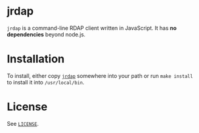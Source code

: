 # jrdap

`jrdap` is a command-line RDAP client written in JavaScript. It has **no
dependencies** beyond node.js.

# Installation

To install, either copy [`jrdap`](jrdap) somewhere into your path or run `make
install` to install it into `/usr/local/bin`.

# License

See [`LICENSE`](LICENSE).
